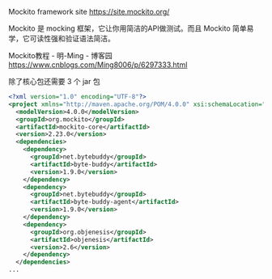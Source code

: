 Mockito framework site
<https://site.mockito.org/>

Mockito 是 mocking 框架，它让你用简洁的API做测试。而且 Mockito 简单易学，它可读性强和验证语法简洁。

Mockito教程 - 明-Ming - 博客园
https://www.cnblogs.com/Ming8006/p/6297333.html

除了核心包还需要 3 个 jar 包

```xml
<?xml version="1.0" encoding="UTF-8"?>
<project xmlns="http://maven.apache.org/POM/4.0.0" xsi:schemaLocation="http://maven.apache.org/POM/4.0.0 http://maven.apache.org/xsd/maven-4.0.0.xsd" xmlns:xsi="http://www.w3.org/2001/XMLSchema-instance">
  <modelVersion>4.0.0</modelVersion>
  <groupId>org.mockito</groupId>
  <artifactId>mockito-core</artifactId>
  <version>2.23.0</version>
  <dependencies>
    <dependency>
      <groupId>net.bytebuddy</groupId>
      <artifactId>byte-buddy</artifactId>
      <version>1.9.0</version>
    </dependency>
    <dependency>
      <groupId>net.bytebuddy</groupId>
      <artifactId>byte-buddy-agent</artifactId>
      <version>1.9.0</version>
    </dependency>
    <dependency>
      <groupId>org.objenesis</groupId>
      <artifactId>objenesis</artifactId>
      <version>2.6</version>
    </dependency>
  </dependencies>
...
```
